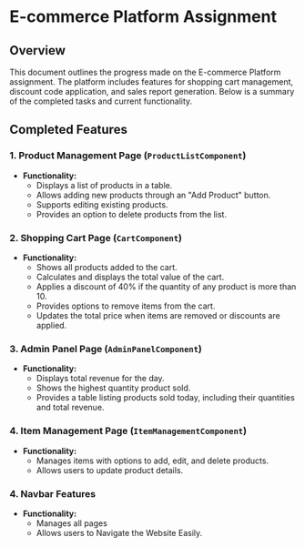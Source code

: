 # E-commerce Platform Assignment

## Overview

This document outlines the progress made on the E-commerce Platform assignment. The platform includes features for shopping cart management, discount code application, and sales report generation. Below is a summary of the completed tasks and current functionality.

## Completed Features

### 1. **Product Management Page (`ProductListComponent`)**
   - **Functionality:**
     - Displays a list of products in a table.
     - Allows adding new products through an "Add Product" button.
     - Supports editing existing products.
     - Provides an option to delete products from the list.

### 2. **Shopping Cart Page (`CartComponent`)**
   - **Functionality:**
     - Shows all products added to the cart.
     - Calculates and displays the total value of the cart.
     - Applies a discount of 40% if the quantity of any product is more than 10.
     - Provides options to remove items from the cart.
     - Updates the total price when items are removed or discounts are applied.

### 3. **Admin Panel Page (`AdminPanelComponent`)**
   - **Functionality:**
     - Displays total revenue for the day.
     - Shows the highest quantity product sold.
     - Provides a table listing products sold today, including their quantities and total revenue.

### 4. **Item Management Page (`ItemManagementComponent`)**
   - **Functionality:**
     - Manages items with options to add, edit, and delete products.
     - Allows users to update product details.

### 4. **Navbar Features**
   - **Functionality:**
     - Manages all pages
     - Allows users to Navigate the Website Easily.